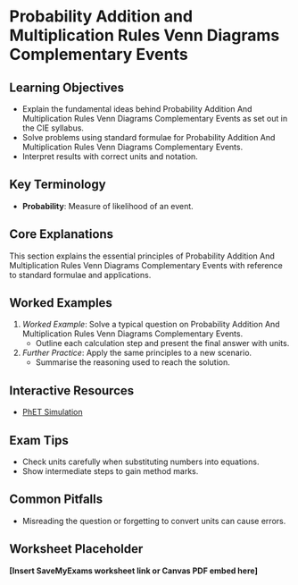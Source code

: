 # Probability Addition and Multiplication Rules Venn Diagrams Complementary Events

## Learning Objectives
- Explain the fundamental ideas behind Probability Addition And Multiplication Rules Venn Diagrams Complementary Events as set out in the CIE syllabus.
- Solve problems using standard formulae for Probability Addition And Multiplication Rules Venn Diagrams Complementary Events.
- Interpret results with correct units and notation.

## Key Terminology
- **Probability**: Measure of likelihood of an event.

## Core Explanations
This section explains the essential principles of Probability Addition And Multiplication Rules Venn Diagrams Complementary Events with reference to standard formulae and applications.

## Worked Examples
1. *Worked Example*: Solve a typical question on Probability Addition And Multiplication Rules Venn Diagrams Complementary Events.
   - Outline each calculation step and present the final answer with units.
2. *Further Practice*: Apply the same principles to a new scenario.
   - Summarise the reasoning used to reach the solution.

## Interactive Resources
- [PhET Simulation](https://phet.colorado.edu/)

## Exam Tips
- Check units carefully when substituting numbers into equations.
- Show intermediate steps to gain method marks.

## Common Pitfalls
- Misreading the question or forgetting to convert units can cause errors.

## Worksheet Placeholder
**[Insert SaveMyExams worksheet link or Canvas PDF embed here]**

